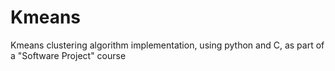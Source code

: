 # Kmeans
Kmeans clustering algorithm implementation, using python and C, as part of a "Software Project" course
